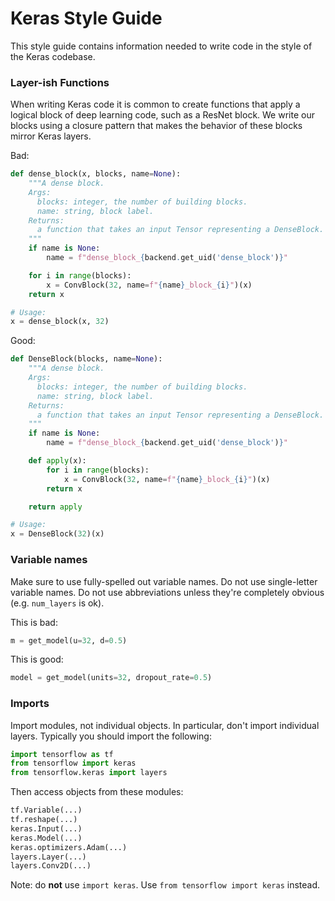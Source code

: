 # Keras Style Guide

This style guide contains information needed to write code in the style of the Keras
codebase.

### Layer-ish Functions

When writing Keras code it is common to create functions that apply a logical block of
deep learning code, such as a ResNet block.  We write our blocks using a closure pattern
that makes the behavior of these blocks mirror Keras layers.

Bad:

```python
def dense_block(x, blocks, name=None):
    """A dense block.
    Args:
      blocks: integer, the number of building blocks.
      name: string, block label.
    Returns:
      a function that takes an input Tensor representing a DenseBlock.
    """
    if name is None:
        name = f"dense_block_{backend.get_uid('dense_block')}"

    for i in range(blocks):
        x = ConvBlock(32, name=f"{name}_block_{i}")(x)
    return x

# Usage:
x = dense_block(x, 32)
```

Good:

```python
def DenseBlock(blocks, name=None):
    """A dense block.
    Args:
      blocks: integer, the number of building blocks.
      name: string, block label.
    Returns:
      a function that takes an input Tensor representing a DenseBlock.
    """
    if name is None:
        name = f"dense_block_{backend.get_uid('dense_block')}"

    def apply(x):
        for i in range(blocks):
            x = ConvBlock(32, name=f"{name}_block_{i}")(x)
        return x

    return apply

# Usage:
x = DenseBlock(32)(x)
```

### Variable names

Make sure to use fully-spelled out variable names. Do not use single-letter variable names.
Do not use abbreviations unless they're completely obvious (e.g. `num_layers` is ok).

This is bad:

```python
m = get_model(u=32, d=0.5)
```

This is good:

```python
model = get_model(units=32, dropout_rate=0.5)
```

### Imports

Import modules, not individual objects. In particular, don't import individual layers. Typically
you should import the following:

```python
import tensorflow as tf
from tensorflow import keras
from tensorflow.keras import layers
```

Then access objects from these modules:

```python
tf.Variable(...)
tf.reshape(...)
keras.Input(...)
keras.Model(...)
keras.optimizers.Adam(...)
layers.Layer(...)
layers.Conv2D(...)
```

Note: do **not** use `import keras`. Use `from tensorflow import keras` instead.
